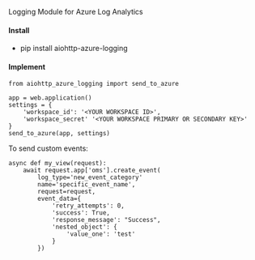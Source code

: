 Logging Module for Azure Log Analytics


#### Install
- pip install aiohttp-azure-logging

#### Implement
```
from aiohttp_azure_logging import send_to_azure

app = web.application()
settings = {
	'workspace_id': '<YOUR WORKSPACE ID>',
	'workspace_secret' '<YOUR WORKSPACE PRIMARY OR SECONDARY KEY>'
}
send_to_azure(app, settings)
```

To send custom events:
```
async def my_view(request):
	await request.app['oms'].create_event(
		log_type='new_event_category'
		name='specific_event_name',
		request=request,
		event_data={
			'retry_attempts': 0,
			'success': True,
			'response_message': "Success",
			'nested_object': {
				'value_one': 'test'
			}
		})
```